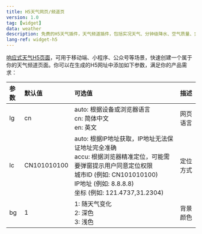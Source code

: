 ```yaml
---
title: H5天气网页/频道页
version: 1.0
tag: [widget]
data: weather
description: 免费的H5天气插件，天气频道插件，包括实况天气、分钟级降水、空气质量、灾害预警、30天预报、生活指数、台风路径等天气内容，支持自定义样式，快速为你的应用创建一个天气频道页。
lang-ref: widget-h5
---
```

[响应式天气H5页面](/widget/page)，可用于移动端、小程序、公众号等场景，快速创建一个属于你的天气频道页面。你可以在生成的H5网址中添加如下参数，满足你的产品需求：

| 参数     | 默认值     | 可选值                                                       | 描述          |
| :--------- | :---------- | :----------------------------------------------------------- | :------------------- |
| lg         | cn          | auto: 根据设备或浏览器语言<br />cn: 简体中文<br />en: 英文                | 网页语言      |
| lc         | CN101010100 | auto: 根据IP地址获取，IP地址无法保证地址完全准确<br />accu: 根据浏览器精准定位，可能需要弹窗提示用户同意定位权限<br />城市ID (例如: CN101010100)<br />IP地址 (例如: 8.8.8.8)<br />坐标 (例如: 121.4737,31.2304) | 定位方式 |
| bg | 1           | 1: 随天气变化<br />2: 深色<br />3: 浅色                    | 背景颜色     |

